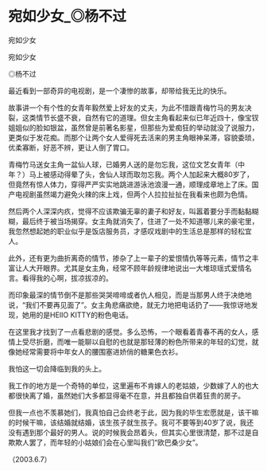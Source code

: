 # 宛如少女_◎杨不过

宛如少女

宛如少女

◎杨不过

最近看到一部奇异的电视剧，是一个凄惨的故事，却带给我无比的快乐。

故事讲一个有个性的女青年毅然爱上好友的丈夫，为此不惜跟青梅竹马的男友决裂，这类情节长盛不衰，自然有它的道理。但女主角看起来似已年近四十，像宝钗姐姐似的脸如银盆，虽然曾是前著名影星，但那些为爱痴狂的举动就没了说服力，更类似于发花痴。而那个让两个女人爱得死去活来的男主角眼神呆滞，容貌委琐，优柔寡断，好恶不辨，更让人倒了胃口。

青梅竹马送女主角一盆仙人球，已婚男人送的是勿忘我，这位文艺女青年（中年？）马上被感动得晕了头，舍仙人球而取勿忘我。两个人加起来大概80岁了，但竟然有惊人体力，穿得严严实实地跳进游泳池浪漫一通，顺理成章地上了床。国产电视剧虽然竭力避免火辣的床上戏，但两个人拉拉扯扯在我看来也颇为色情。

然后两个人深深内疚，觉得不应该欺骗无辜的妻子和好友，叫嚣着要分手而黏黏糊糊，最后终于被当场揭穿。女主角就消失了，住进了一处不知道哪儿来的豪宅里，我忽然想起她的职业似乎是饭店服务员，才感叹戏剧中的生活总是那样的轻松宜人。

此外，还有更为曲折离奇的情节，掺杂了上一辈子的爱恨情仇等等元素，情节之丰富让人大开眼界。尤其是女主角，经常不顾年龄规律地说出一大堆琼瑶式爱情名言。看得我的心啊，拔凉拔凉的。

而印象最深的情节倒不是那些哭哭啼啼或者仇人相见，而是当那男人终于决绝地说，“我们不要再见面了”。女主角悲痛欲绝，就无力地把电话扔了——我惊讶地发现，她用的是HEIIO KITTY的粉色电话。

在这里我才找到了一点看悲剧的感觉。多么恐怖，一个眼看着青春不再的女人，感情上受尽折磨，而唯一能聊以自慰的也就是那轻薄的粉色所带来的年轻的幻觉，就像她经常需要将中年女人的腰围塞进娇俏的糖果色衣衫。

我怕这一切会降临到我的头上。

我工作的地方是一个奇特的单位，这里遍布不肯嫁人的老姑娘，少数嫁了人的也大都很快离了婚，虽然她们大多都显得毫不在意，并且都独自供着狂贵的房子。

但我一点也不羡慕她们，我真怕自己会终老于此，因为我的毕生宏愿就是，该干嘛的时候干嘛，该结婚就结婚，该生孩子就生孩子。我可不要等到40岁了说，我还没有遇到那个最好的男人。说的时候我会昂着头，但其实心里很清楚，那不过是自欺欺人罢了，而年轻的小姑娘们会在心里叫我们“欧巴桑少女”。

（2003.6.7）